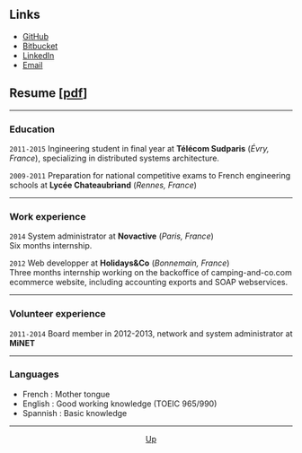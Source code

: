 
## Links

* [GitHub](https://github.com/amousset)
* [Bitbucket](https://bitbucket.org/amousset)
* [LinkedIn](https://www.linkedin.com/profile/view?id=185132802&locale=en_US) 
* [Email](mailto:contact@amousset.me)

## Resume [[pdf](resume.pdf)]

---

### Education

`2011-2015` Ingineering student in final year at **Télécom Sudparis** (*Évry, France*), specializing in distributed systems architecture.

`2009-2011` Preparation for national competitive exams to French engineering schools at **Lycée Chateaubriand** (*Rennes, France*)

---

### Work experience


`2014` System administrator at **Novactive** (*Paris, France*)       
Six months internship. 


`2012` Web developper at **Holidays&Co** (*Bonnemain, France*)    
Three months internship working on the backoffice of camping-and-co.com ecommerce website, including accounting exports and SOAP webservices.

---

### Volunteer experience

`2011-2014` Board member in 2012-2013, network and system administrator at **MiNET**

---

### Languages


* French : Mother tongue
* English : Good working knowledge (TOEIC 965/990)
* Spannish : Basic knowledge

---

<center><p><a href="#">Up</a></p></center>
